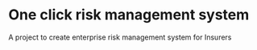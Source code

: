 # One click risk management system

A project to create enterprise risk management system for Insurers
